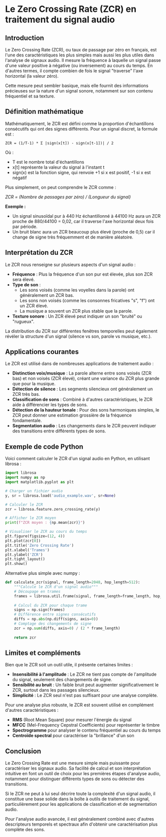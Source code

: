 # Le Zero Crossing Rate (ZCR) en traitement du signal audio

## Introduction

Le Zero Crossing Rate (ZCR), ou taux de passage par zéro en français, est l'une des caractéristiques les plus simples mais aussi les plus utiles dans l'analyse de signaux audio. Il mesure la fréquence à laquelle un signal passe d'une valeur positive à négative (ou inversement) au cours du temps. En d'autres termes, il compte combien de fois le signal "traverse" l'axe horizontal (la valeur zéro).

Cette mesure peut sembler basique, mais elle fournit des informations précieuses sur la nature d'un signal sonore, notamment sur son contenu fréquentiel et sa texture.

## Définition mathématique

Mathématiquement, le ZCR est défini comme la proportion d'échantillons consécutifs qui ont des signes différents. Pour un signal discret, la formule est :

```
ZCR = (1/T-1) * Σ |sign(x[t]) - sign(x[t-1])| / 2
```

Où :
- T est le nombre total d'échantillons
- x[t] représente la valeur du signal à l'instant t
- sign(x) est la fonction signe, qui renvoie +1 si x est positif, -1 si x est négatif

Plus simplement, on peut comprendre le ZCR comme :

*ZCR = (Nombre de passages par zéro) / (Longueur du signal)*

**Exemple :** 
- Un signal sinusoïdal pur à 440 Hz échantillonné à 44100 Hz aura un ZCR proche de 880/44100 = 0,02, car il traverse l'axe horizontal deux fois par période.
- Un bruit blanc aura un ZCR beaucoup plus élevé (proche de 0,5) car il change de signe très fréquemment et de manière aléatoire.

## Interprétation du ZCR

Le ZCR nous renseigne sur plusieurs aspects d'un signal audio :

- **Fréquence** : Plus la fréquence d'un son pur est élevée, plus son ZCR sera élevé.
- **Type de son** : 
  * Les sons voisés (comme les voyelles dans la parole) ont généralement un ZCR bas.
  * Les sons non voisés (comme les consonnes fricatives "s", "f") ont un ZCR élevé.
  * La musique a souvent un ZCR plus stable que la parole.
- **Texture sonore** : Un ZCR élevé peut indiquer un son "bruité" ou "rugueux".

La distribution du ZCR sur différentes fenêtres temporelles peut également révéler la structure d'un signal (silence vs son, parole vs musique, etc.).

## Applications courantes

Le ZCR est utilisé dans de nombreuses applications de traitement audio :

* **Distinction voix/musique** : La parole alterne entre sons voisés (ZCR bas) et non voisés (ZCR élevé), créant une variance du ZCR plus grande que pour la musique.
* **Détection de silence** : Les segments silencieux ont généralement un ZCR très bas.
* **Classification de sons** : Combiné à d'autres caractéristiques, le ZCR aide à différencier les types de sons.
* **Détection de la hauteur tonale** : Pour des sons harmoniques simples, le ZCR peut donner une estimation grossière de la fréquence fondamentale.
* **Segmentation audio** : Les changements dans le ZCR peuvent indiquer des transitions entre différents types de sons.

## Exemple de code Python

Voici comment calculer le ZCR d'un signal audio en Python, en utilisant librosa :

```python
import librosa
import numpy as np
import matplotlib.pyplot as plt

# Charger un fichier audio
y, sr = librosa.load('audio_example.wav', sr=None)

# Calculer le ZCR
zcr = librosa.feature.zero_crossing_rate(y)

# Afficher le ZCR moyen
print(f"ZCR moyen : {np.mean(zcr)}")

# Visualiser le ZCR au cours du temps
plt.figure(figsize=(12, 4))
plt.plot(zcr[0])
plt.title('Zero Crossing Rate')
plt.xlabel('Trames')
plt.ylabel('ZCR')
plt.tight_layout()
plt.show()
```

Alternative plus simple avec numpy :

```python
def calculate_zcr(signal, frame_length=2048, hop_length=512):
    """Calcule le ZCR d'un signal audio"""
    # Découpage en trames
    frames = librosa.util.frame(signal, frame_length=frame_length, hop_length=hop_length)
    
    # Calcul du ZCR pour chaque trame
    signs = np.sign(frames)
    # Différence entre signes consécutifs
    diffs = np.abs(np.diff(signs, axis=0))
    # Comptage des changements de signe
    zcr = np.sum(diffs, axis=0) / (2 * frame_length)
    
    return zcr
```

## Limites et compléments

Bien que le ZCR soit un outil utile, il présente certaines limites :

- **Insensibilité à l'amplitude** : Le ZCR ne tient pas compte de l'amplitude du signal, seulement des changements de signe.
- **Sensibilité au bruit** : Un faible bruit peut augmenter significativement le ZCR, surtout dans les passages silencieux.
- **Simplicité** : Le ZCR seul n'est pas suffisant pour une analyse complète.

Pour une analyse plus robuste, le ZCR est souvent utilisé en complément d'autres caractéristiques :

- **RMS** (Root Mean Square) pour mesurer l'énergie du signal
- **MFCC** (Mel-Frequency Cepstral Coefficients) pour représenter le timbre
- **Spectrogramme** pour analyser le contenu fréquentiel au cours du temps
- **Centroïde spectral** pour caractériser la "brillance" d'un son

## Conclusion

Le Zero Crossing Rate est une mesure simple mais puissante pour caractériser les signaux audio. Sa facilité de calcul et son interprétation intuitive en font un outil de choix pour les premières étapes d'analyse audio, notamment pour distinguer différents types de sons ou détecter des transitions.

Si le ZCR ne peut à lui seul décrire toute la complexité d'un signal audio, il constitue une base solide dans la boîte à outils de traitement du signal, particulièrement pour les applications de classification et de segmentation audio.

Pour l'analyse audio avancée, il est généralement combiné avec d'autres descripteurs temporels et spectraux afin d'obtenir une caractérisation plus complète des sons. 